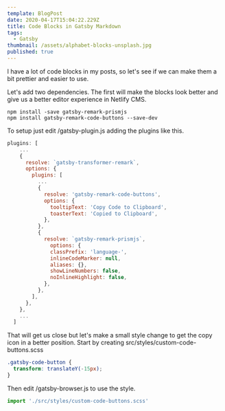```yaml
---
template: BlogPost
date: 2020-04-17T15:04:22.229Z
title: Code Blocks in Gatsby Markdown
tags:
  - Gatsby
thumbnail: /assets/alphabet-blocks-unsplash.jpg
published: true
---
```


I have a lot of code blocks in my posts, so let's see if we can make them a bit prettier and easier to use.

Let's add two dependencies. The first will make the blocks look better and give us a better editor experience in Netlify CMS.

```shell
npm install -save gatsby-remark-prismjs
npm install gatsby-remark-code-buttons --save-dev
```

To setup just edit /gatsby-plugin.js adding the plugins like this.

```javascript
plugins: [
    ...
    {
      resolve: `gatsby-transformer-remark`,
      options: {
        plugins: [
          ...
          {
            resolve: 'gatsby-remark-code-buttons',
            options: {
              tooltipText: 'Copy Code to Clipboard',
              toasterText: 'Copied to Clipboard',
            },
          },
          {
            resolve: `gatsby-remark-prismjs`,
              options: {
              classPrefix: 'language-',
              inlineCodeMarker: null,
              aliases: {},
              showLineNumbers: false,
              noInlineHighlight: false,
            },
          },
        ],
      },
    },
    ...
  ]
```

That will get us close but let's make a small style change to get the copy icon in a better position. Start by creating src/styles/custom-code-buttons.scss

```scss
.gatsby-code-button {
  transform: translateY(-15px);
}
```

Then edit /gatsby-browser.js to use the style.

```javascript
import './src/styles/custom-code-buttons.scss'
```
